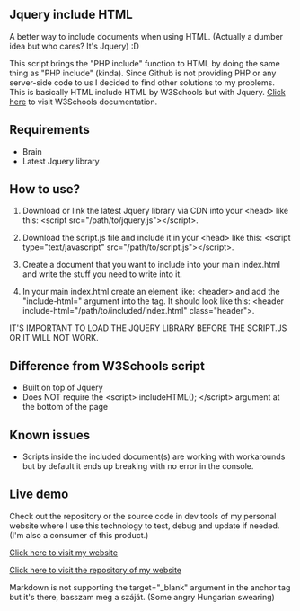 ## Jquery include HTML

A better way to include documents when using HTML. (Actually a dumber idea but who cares? It's Jquery) :D

This script brings the "PHP include" function to HTML by doing the same thing as "PHP include" (kinda). Since Github is not providing PHP or any server-side code to us I decided to find other solutions to my problems.
This is basically HTML include HTML by W3Schools but with Jquery. <a href="https://www.w3schools.com/howto/howto_html_include.asp" target="blank">Click here</a> to visit W3Schools documentation.

## Requirements

- Brain
- Latest Jquery library

## How to use?

1. Download or link the latest Jquery library via CDN into your &lt;head&gt; like this: &lt;script src="/path/to/jquery.js"></script&gt;.

2. Download the script.js file and include it in your &lt;head&gt; like this: &lt;script type="text/javascript" src="/path/to/script.js"></script&gt;.

3. Create a document that you want to include into your main index.html and write the stuff you need to write into it.

4. In your main index.html create an element like: &lt;header&gt; and add the "include-html=" argument into the tag. It should look like this: &lt;header include-html="/path/to/included/index.html" class="header"&gt;.
   
IT'S IMPORTANT TO LOAD THE JQUERY LIBRARY BEFORE THE SCRIPT.JS OR IT WILL NOT WORK.

## Difference from W3Schools script

- Built on top of Jquery
- Does NOT require the &lt;script> includeHTML(); </script&gt; argument at the bottom of the page

## Known issues

- Scripts inside the included document(s) are working with workarounds but by default it ends up breaking with no error in the console.

## Live demo

Check out the repository or the source code in dev tools of my personal website where I use this technology to test, debug and update if needed. (I'm also a consumer of this product.)

<a href="https://szeccsa.github.io/" target="blank">Click here to visit my website</a>

<a href="https://github.com/Szeccsa/szeccsa.github.io" target="blank">Click here to visit the repository of my website</a>

Markdown is not supporting the target="_blank" argument in the anchor tag but it's there, basszam meg a száját. (Some angry Hungarian swearing)
